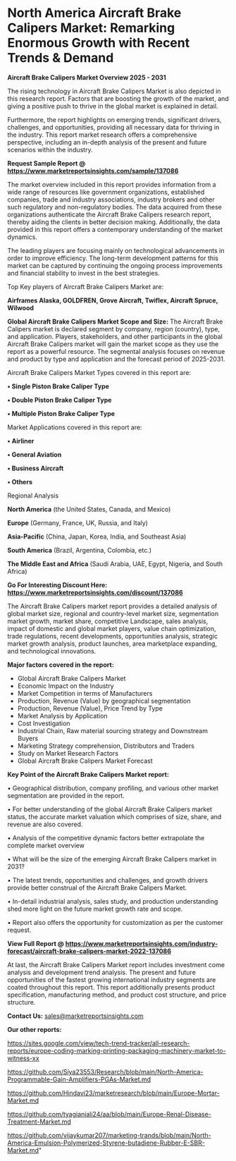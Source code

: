 # North America Aircraft Brake Calipers Market: Remarking Enormous Growth with Recent Trends & Demand

<Strong> Aircraft Brake Calipers Market Overview 2025 - 2031</strong>

The rising technology in Aircraft Brake Calipers Market is also depicted in this research report. Factors that are boosting the growth of the market, and giving a positive push to thrive in the global market is explained in detail.

Furthermore, the report highlights on emerging trends, significant drivers, challenges, and opportunities, providing all necessary data for thriving in the industry. This report market research offers a comprehensive perspective, including an in-depth analysis of the present and future scenarios within the industry.

<strong>Request Sample Report @ <a href=https://www.marketreportsinsights.com/sample/137086>https://www.marketreportsinsights.com/sample/137086</a></strong>

The market overview included in this report provides information from a wide range of resources like government organizations, established companies, trade and industry associations, industry brokers and other such regulatory and non-regulatory bodies. The data acquired from these organizations authenticate the Aircraft Brake Calipers research report, thereby aiding the clients in better decision making. Additionally, the data provided in this report offers a contemporary understanding of the market dynamics.

The leading players are focusing mainly on technological advancements in order to improve efficiency. The long-term development patterns for this market can be captured by continuing the ongoing process improvements and financial stability to invest in the best strategies.

Top Key players of Aircraft Brake Calipers Market are:

<strong>Airframes Alaska, GOLDFREN, Grove Aircraft, Twiflex, Aircraft Spruce, Wilwood</strong>

<strong><b>Global Aircraft Brake Calipers Market Scope and Size:</b></strong>
The Aircraft Brake Calipers market is declared segment by company, region (country), type, and application. Players, stakeholders, and other participants in the global Aircraft Brake Calipers market will gain the market scope as they use the report as a powerful resource. The segmental analysis focuses on revenue and product by type and application and the forecast period of 2025-2031.

Aircraft Brake Calipers Market Types covered in this report are:

<strong>• Single Piston Brake Caliper Type

• Double Piston Brake Caliper Type

• Multiple Piston Brake Caliper Type</strong>

Market Applications covered in this report are:

<strong>• Airliner

• General Aviation

• Business Aircraft

• Others</strong> 

Regional Analysis

<strong>North America</strong> (the United States, Canada, and Mexico)

<strong>Europe</strong> (Germany, France, UK, Russia, and Italy)

<strong>Asia-Pacific</strong> (China, Japan, Korea, India, and Southeast Asia)

<strong>South America</strong> (Brazil, Argentina, Colombia, etc.)

<strong>The Middle East and Africa</strong> (Saudi Arabia, UAE, Egypt, Nigeria, and South Africa)

<strong>Go For Interesting Discount Here: <a href=https://www.marketreportsinsights.com/discount/137086>https://www.marketreportsinsights.com/discount/137086</a></strong>

The Aircraft Brake Calipers market report provides a detailed analysis of global market size, regional and country-level market size, segmentation market growth, market share, competitive Landscape, sales analysis, impact of domestic and global market players, value chain optimization, trade regulations, recent developments, opportunities analysis, strategic market growth analysis, product launches, area marketplace expanding, and technological innovations.

<strong><b>Major factors covered in the report:</b></strong>
<ul>
  <li>Global Aircraft Brake Calipers Market </li>
  <li>Economic Impact on the Industry</li>
  <li>Market Competition in terms of Manufacturers</li>
  <li>Production, Revenue (Value) by geographical segmentation</li>
  <li>Production, Revenue (Value), Price Trend by Type</li>
  <li>Market Analysis by Application</li>
  <li>Cost Investigation</li>
  <li>Industrial Chain, Raw material sourcing strategy and Downstream Buyers</li>
  <li>Marketing Strategy comprehension, Distributors and Traders</li>
  <li>Study on Market Research Factors</li>
  <li>Global Aircraft Brake Calipers Market Forecast</li>
</ul>

<strong><b>Key Point of the Aircraft Brake Calipers Market report:</b></strong>

• Geographical distribution, company profiling, and various other market segmentation are provided in the report.

• For better understanding of the global Aircraft Brake Calipers market status, the accurate market valuation which comprises of size, share, and revenue are also covered.

• Analysis of the competitive dynamic factors better extrapolate the complete market overview

• What will be the size of the emerging Aircraft Brake Calipers market in 2031?

• The latest trends, opportunities and challenges, and growth drivers provide better construal of the Aircraft Brake Calipers Market.

• In-detail industrial analysis, sales study, and production understanding shed more light on the future market growth rate and scope.

• Report also offers the opportunity for customization as per the customer request.

<strong><b>View Full Report @ <a href=https://www.marketreportsinsights.com/industry-forecast/aircraft-brake-calipers-market-2022-137086>https://www.marketreportsinsights.com/industry-forecast/aircraft-brake-calipers-market-2022-137086</a></b></strong>


At last, the Aircraft Brake Calipers Market report includes investment come analysis and development trend analysis. The present and future opportunities of the fastest growing international industry segments are coated throughout this report. This report additionally presents product specification, manufacturing method, and product cost structure, and price structure.

<strong>Contact Us:</strong>
sales@marketreportsinsights.com

<strong>Our other reports:</strong>

<a href=https://sites.google.com/view/tech-trend-tracker/all-research-reports/europe-coding-marking-printing-packaging-machinery-market-to-witness-xx>https://sites.google.com/view/tech-trend-tracker/all-research-reports/europe-coding-marking-printing-packaging-machinery-market-to-witness-xx</a>

<a href=https://github.com/Siya23553/Research/blob/main/North-America-Programmable-Gain-Amplifiers-PGAs-Market.md>https://github.com/Siya23553/Research/blob/main/North-America-Programmable-Gain-Amplifiers-PGAs-Market.md</a>

<a href=https://github.com/Hindavi23/marketresearch/blob/main/Europe-Mortar-Market.md>https://github.com/Hindavi23/marketresearch/blob/main/Europe-Mortar-Market.md</a>

<a href=https://github.com/tyagianjali24/aa/blob/main/Europe-Renal-Disease-Treatment-Market.md>https://github.com/tyagianjali24/aa/blob/main/Europe-Renal-Disease-Treatment-Market.md</a>

<a href=https://github.com/vijaykumar207/marketing-trands/blob/main/North-America-Emulsion-Polymerized-Styrene-butadiene-Rubber-E-SBR-Market.md>https://github.com/vijaykumar207/marketing-trands/blob/main/North-America-Emulsion-Polymerized-Styrene-butadiene-Rubber-E-SBR-Market.md</a>"
